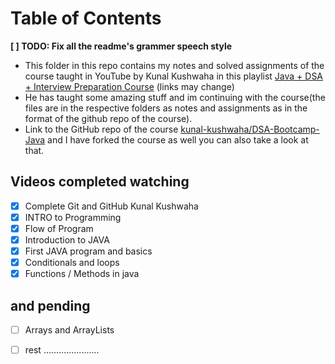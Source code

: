 # Table of Contents

**[ ] TODO: Fix all the readme's grammer speech style**

- This folder in this repo contains my notes and solved assignments of the course taught in YouTube by Kunal Kushwaha in this playlist [Java + DSA + Interview Preparation Course](https://youtube.com/playlist?list=PL9gnSGHSqcnr_DxHsP7AW9ftq0AtAyYqJ) (links may change)
- He has taught some amazing stuff and im continuing with the course(the files are in the respective folders as notes and assignments as in the format of the github repo of the course).
- Link to the GitHub repo of the course [kunal-kushwaha/DSA-Bootcamp-Java](https://github.com/kunal-kushwaha/DSA-Bootcamp-Java) and I have forked the course as well you can also take a look at that.

## Videos completed watching

- [x] Complete Git and GitHub Kunal Kushwaha
- [x] INTRO to Programming
- [x] Flow of Program
- [x] Introduction to JAVA
- [x] First JAVA program and basics
- [x] Conditionals and loops
- [x] Functions / Methods in java
  
## and pending
- [ ] Arrays and ArrayLists
- [ ] rest ......................

